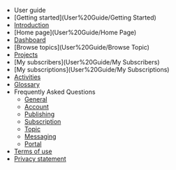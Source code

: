 *  User guide
  * [Getting started](User%20Guide/Getting Started)
  * [Introduction](User%20Guide/Introduction)
  * [Home page](User%20Guide/Home Page)
  * [Dashboard](User%20Guide/Dashboard)
  * [Browse topics](User%20Guide/Browse Topic)
  * [Projects](User%20Guide/Projects)
  * [My subscribers](User%20Guide/My Subscribers)
  * [My subscriptions](User%20Guide/My Subscriptions)
  * [Activities](User%20Guide/Activities)
  * [Glossary](User%20Guide/Glossary)
* Frequently Asked Questions
  * [General](FAQs/General)
  * [Account](FAQs/Account)
  * [Publishing](FAQs/Publishing)
  * [Subscription](FAQs/Subscription)
  * [Topic](FAQs/Topic)
  * [Messaging](FAQs/Messaging)
  * [Portal](FAQs/Portal)
* [Terms of use](Terms%20of%20Use/TOU)
* [Privacy statement](Privacy%20Statement/Privacy)
